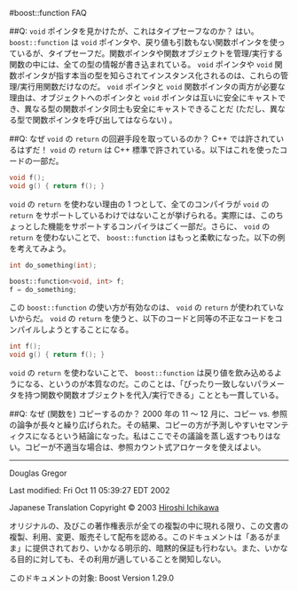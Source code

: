 #boost::function FAQ

##Q: `void` ポインタを見かけたが、これはタイプセーフなのか？
はい。 `boost::function` は `void` ポインタや、戻り値も引数もない関数ポインタを使っているが、タイプセーフだ。関数ポインタや関数オブジェクトを管理/実行する関数の中には、全ての型の情報が書き込まれている。 `void` ポインタや `void` 関数ポインタが指す本当の型を知らされてインスタンス化されるのは、これらの管理/実行用関数だけなのだ。 `void` ポインタと `void` 関数ポインタの両方が必要な理由は、オブジェクトへのポインタと `void` ポインタは互いに安全にキャストでき、異なる型の関数ポインタ同士も安全にキャストできることだ (ただし、異なる型で関数ポインタを呼び出してはならない) 。


##Q: なぜ `void` の `return` の回避手段を取っているのか？ C++ では許されているはずだ！
`void` の `return` は C++ 標準で許されている。以下はこれを使ったコードの一部だ。

```cpp
void f();
void g() { return f(); }
```

`void` の `return` を使わない理由の 1 つとして、全てのコンパイラが `void` の `return` をサポートしているわけではないことが挙げられる。実際には、このちょっとした機能をサポートするコンパイラはごく一部だ。さらに、 `void` の `return` を使わないことで、 `boost::function` はもっと柔軟になった。以下の例を考えてみよう。

```cpp
int do_something(int);

boost::function<void, int> f;
f = do_something;
```

この `boost::function` の使い方が有効なのは、 `void` の `return` が使われていないからだ。 `void` の `return` を使うと、以下のコードと同等の不正なコードをコンパイルしようとすることになる。

```cpp
int f();
void g() { return f(); }
```

`void` の `return` を使わないことで、 `boost::function` は戻り値を飲み込めるようになる、というのが本質なのだ。このことは、「ぴったり一致しないパラメータを持つ関数や関数オブジェクトを代入/実行できる」こととも一貫している。


##Q: なぜ (関数を) コピーするのか？
2000 年の 11 ～ 12 月に、コピー vs. 参照の論争が長々と繰り広げられた。その結果、コピーの方が予測しやすいセマンティクスになるという結論になった。私はここでその議論を蒸し返すつもりはない。コピーが不適当な場合は、参照カウント式アロケータを使えばよい。


***
Douglas Gregor

Last modified: Fri Oct 11 05:39:27 EDT 2002

Japanese Translation Copyright © 2003 [Hiroshi Ichikawa](mailto:gimite@mx12.freecom.ne.jp)

オリジナルの、及びこの著作権表示が全ての複製の中に現れる限り、この文書の複製、利用、変更、販売そして配布を認める。このドキュメントは「あるがまま」に提供されており、いかなる明示的、暗黙的保証も行わない。また、いかなる目的に対しても、その利用が適していることを関知しない。

このドキュメントの対象: Boost Version 1.29.0

